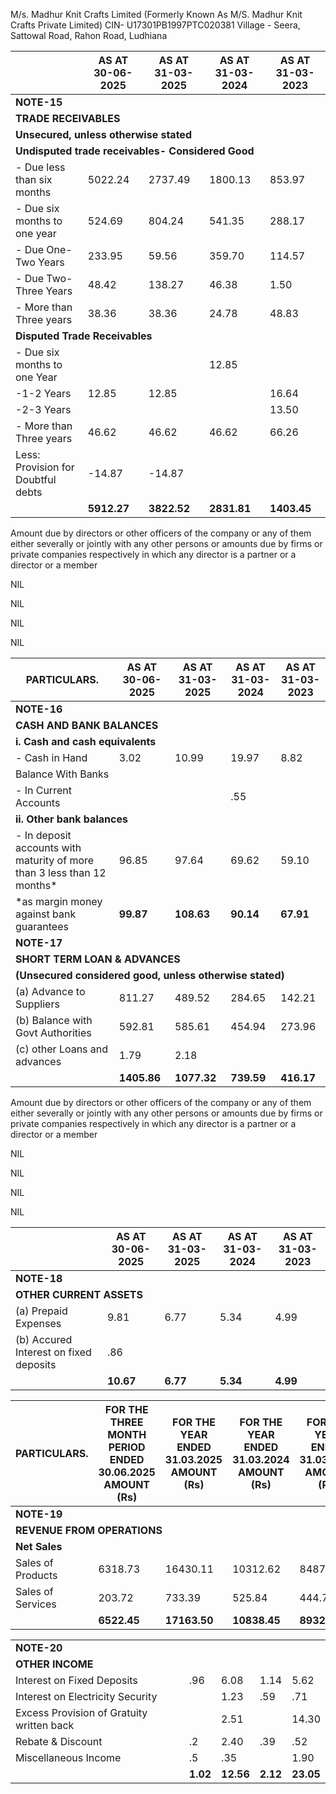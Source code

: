 M/s. Madhur Knit Crafts Limited
(Formerly Known As M/S. Madhur Knit Crafts Private Limited)
CIN- U17301PB1997PTC020381
Village - Seera, Sattowal Road, Rahon Road, Ludhiana

<table><thead><tr><th></th><th>AS AT 30-06-2025</th><th>AS AT 31-03-2025</th><th>AS AT 31-03-2024</th><th>AS AT 31-03-2023</th></tr></thead><tbody><tr><td colspan="5"><strong>NOTE-15</strong></td></tr><tr><td colspan="5"><strong>TRADE RECEIVABLES</strong></td></tr><tr><td colspan="5"><strong>Unsecured, unless otherwise stated</strong></td></tr><tr><td colspan="5"><strong>Undisputed trade receivables- Considered Good</strong></td></tr><tr><td>- Due less than six months</td><td>5022.24</td><td>2737.49</td><td>1800.13</td><td>853.97</td></tr><tr><td>- Due six months to one year</td><td>524.69</td><td>804.24</td><td>541.35</td><td>288.17</td></tr><tr><td>- Due One-Two Years</td><td>233.95</td><td>59.56</td><td>359.70</td><td>114.57</td></tr><tr><td>- Due Two-Three Years</td><td>48.42</td><td>138.27</td><td>46.38</td><td>1.50</td></tr><tr><td>- More than Three years</td><td>38.36</td><td>38.36</td><td>24.78</td><td>48.83</td></tr><tr><td colspan="5"><strong>Disputed Trade Receivables</strong></td></tr><tr><td>- Due six months to one Year</td><td></td><td></td><td>12.85</td><td></td></tr><tr><td>-1-2 Years</td><td>12.85</td><td>12.85</td><td></td><td>16.64</td></tr><tr><td>-2-3 Years</td><td></td><td></td><td></td><td>13.50</td></tr><tr><td>- More than Three years</td><td>46.62</td><td>46.62</td><td>46.62</td><td>66.26</td></tr><tr><td>Less: Provision for Doubtful debts</td><td>-14.87</td><td>-14.87</td><td></td><td></td></tr><tr><td></td><td><strong>5912.27</strong></td><td><strong>3822.52</strong></td><td><strong>2831.81</strong></td><td><strong>1403.45</strong></td></tr></tbody></table>

Amount due by directors or other officers of the company or any of them either severally or jointly with any other persons or amounts due by firms or private companies respectively in which any director is a partner or a director or a member

NIL

NIL

NIL

NIL

<table><thead><tr><th>PARTICULARS.</th><th>AS AT 30-06-2025</th><th>AS AT 31-03-2025</th><th>AS AT 31-03-2024</th><th>AS AT 31-03-2023</th></tr></thead><tbody><tr><td colspan="5"><strong>NOTE-16</strong></td></tr><tr><td colspan="5"><strong>CASH AND BANK BALANCES</strong></td></tr><tr><td colspan="5"><strong>i. Cash and cash equivalents</strong></td></tr><tr><td>- Cash in Hand</td><td>3.02</td><td>10.99</td><td>19.97</td><td>8.82</td></tr><tr><td>Balance With Banks</td><td></td><td></td><td></td><td></td></tr><tr><td>- In Current Accounts</td><td></td><td></td><td>.55</td><td></td></tr><tr><td colspan="5"><strong>ii. Other bank balances</strong></td></tr><tr><td>- In deposit accounts with maturity of more than 3 less than 12 months*</td><td>96.85</td><td>97.64</td><td>69.62</td><td>59.10</td></tr><tr><td>*as margin money against bank guarantees</td><td><strong>99.87</strong></td><td><strong>108.63</strong></td><td><strong>90.14</strong></td><td><strong>67.91</strong></td></tr><tr><td colspan="5"><strong>NOTE-17</strong></td></tr><tr><td colspan="5"><strong>SHORT TERM LOAN & ADVANCES</strong></td></tr><tr><td colspan="5"><strong>(Unsecured considered good, unless otherwise stated)</strong></td></tr><tr><td>(a) Advance to Suppliers</td><td>811.27</td><td>489.52</td><td>284.65</td><td>142.21</td></tr><tr><td>(b) Balance with Govt Authorities</td><td>592.81</td><td>585.61</td><td>454.94</td><td>273.96</td></tr><tr><td>(c) other Loans and advances</td><td>1.79</td><td>2.18</td><td></td><td></td></tr><tr><td></td><td><strong>1405.86</strong></td><td><strong>1077.32</strong></td><td><strong>739.59</strong></td><td><strong>416.17</strong></td></tr></tbody></table>

Amount due by directors or other officers of the company or any of them either severally or jointly with any other persons or amounts due by firms or private companies respectively in which any director is a partner or a director or a member

NIL

NIL

NIL

NIL

<table><thead><tr><th></th><th>AS AT 30-06-2025</th><th>AS AT 31-03-2025</th><th>AS AT 31-03-2024</th><th>AS AT 31-03-2023</th></tr></thead><tbody><tr><td colspan="5"><strong>NOTE-18</strong></td></tr><tr><td colspan="5"><strong>OTHER CURRENT ASSETS</strong></td></tr><tr><td>(a) Prepaid Expenses</td><td>9.81</td><td>6.77</td><td>5.34</td><td>4.99</td></tr><tr><td>(b) Accured Interest on fixed deposits</td><td>.86</td><td></td><td></td><td></td></tr><tr><td></td><td><strong>10.67</strong></td><td><strong>6.77</strong></td><td><strong>5.34</strong></td><td><strong>4.99</strong></td></tr></tbody></table>

<table><thead><tr><th>PARTICULARS.</th><th>FOR THE THREE MONTH PERIOD<br>ENDED<br>30.06.2025<br>AMOUNT (Rs)</th><th>FOR THE YEAR<br>ENDED<br>31.03.2025<br>AMOUNT (Rs)</th><th>FOR THE YEAR<br>ENDED<br>31.03.2024<br>AMOUNT (Rs)</th><th>FOR THE YEAR<br>ENDED<br>31.03.2023<br>AMOUNT (Rs)</th></tr></thead><tbody><tr><td colspan="5"><strong>NOTE-19</strong></td></tr><tr><td colspan="5"><strong>REVENUE FROM OPERATIONS</strong></td></tr><tr><td colspan="5"><strong>Net Sales</strong></td></tr><tr><td>Sales of Products</td><td>6318.73</td><td>16430.11</td><td>10312.62</td><td>8487.94</td></tr><tr><td>Sales of Services</td><td>203.72</td><td>733.39</td><td>525.84</td><td>444.76</td></tr><tr><td></td><td><strong>6522.45</strong></td><td><strong>17163.50</strong></td><td><strong>10838.45</strong></td><td><strong>8932.70</strong></td></tr></tbody></table>

<table><tbody><tr><td colspan="5"><strong>NOTE-20</strong></td></tr><tr><td colspan="5"><strong>OTHER INCOME</strong></td></tr><tr><td>Interest on Fixed Deposits</td><td>.96</td><td>6.08</td><td>1.14</td><td>5.62</td></tr><tr><td>Interest on Electricity Security</td><td></td><td>1.23</td><td>.59</td><td>.71</td></tr><tr><td>Excess Provision of Gratuity written back</td><td></td><td>2.51</td><td></td><td>14.30</td></tr><tr><td>Rebate & Discount</td><td>.2</td><td>2.40</td><td>.39</td><td>.52</td></tr><tr><td>Miscellaneous Income</td><td>.5</td><td>.35</td><td></td><td>1.90</td></tr><tr><td></td><td><strong>1.02</strong></td><td><strong>12.56</strong></td><td><strong>2.12</strong></td><td><strong>23.05</strong></td></tr></tbody></table>